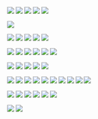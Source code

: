 ![](https://i.imghippo.com/files/bHvkP1721593663.gif) ![](https://i.imghippo.com/files/voHxo1721594136.gif) ![](https://i.imghippo.com/files/zWewE1721601784.gif) ![](https://i.imghippo.com/files/g2VQ71727887541.gif) ![](https://i.imghippo.com/files/5ujWc1727887651.gif)

![](https://i.imghippo.com/files/hiDNC1727887077.png)

![](https://i.ibb.co/gddY5rL/anti-usuk-stamp-by-anti-giripan-da4a1i1-fullview.png) ![](https://i.imghippo.com/files/yQQWK1721591416.png) ![](https://i.imghippo.com/files/V8kxt1721591654.gif) ![](https://i.imghippo.com/files/T7jef1721591716.gif) ![](https://i.imghippo.com/files/V5f2A1721591774.png)

![](https://i.imghippo.com/files/L6h4y1721592479.jpg) ![](https://i.imghippo.com/files/WGovq1721592514.gif) ![](https://i.imghippo.com/files/uJVa51721592555.jpg) ![](https://i.imghippo.com/files/9krd21721592637.png) ![](https://i.imghippo.com/files/byrGV1721592772.jpg) ![](https://i.imghippo.com/files/4gUTK1721592836.gif)

![](https://i.imghippo.com/files/1ir1n1727886811.gif) ![](https://i.imghippo.com/files/gZ1BP1727887729.gif) ![](https://i.imghippo.com/files/jNXJg1727887809.png) ![](https://i.imghippo.com/files/aWFhW1727887871.png) ![](https://i.imghippo.com/files/O8PiM1727888109.gif)

![](https://i.imghippo.com/files/0cFl71727888202.png) ![](https://i.imghippo.com/files/HouDl1727888250.png) ![](https://i.imghippo.com/files/bZr7t1727888428.png) ![](https://i.imghippo.com/files/rEKD5885Ww.webp) ![](https://i.imghippo.com/files/9JIvN1727888478.gif) ![](https://i.imghippo.com/files/Hh56Q1727888721.gif)  ![](https://i.imghippo.com/files/Ncz1R1727889293.png) ![](https://i.imghippo.com/files/rCO9958Sow.png) ![](https://i.imghippo.com/files/JBkl5198MZc.png) ![](https://i.imghippo.com/files/JT2879MEY.png)

![](https://i.imghippo.com/files/e7zLL1721593103.png) ![](https://i.imghippo.com/files/Zyuyn1727889403.png) ![](https://i.imghippo.com/files/DFroZ1721593246.png) ![](https://i.imghippo.com/files/Hf7IN1721593293.png) ![](https://i.imghippo.com/files/SPZ9m1721593599.png) ![](https://i.imghippo.com/files/Xtal51721593736.png) 

![](https://i.imghippo.com/files/CpuJ5209TWY.png) ![](https://i.imghippo.com/files/FCH6176YMk.png)




